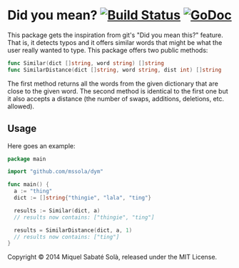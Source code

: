 # Did you mean? [![Build Status](https://travis-ci.org/mssola/dym.png?branch=master)](https://travis-ci.org/mssola/dym) [![GoDoc](https://godoc.org/github.com/mssola/dym?status.png)](http://godoc.org/github.com/mssola/dym)

This package gets the inspiration from git's "Did you mean this?" feature.
That is, it detects typos and it offers similar words that might be what the
user really wanted to type. This package offers two public methods:

~~~ go
func Similar(dict []string, word string) []string
func SimilarDistance(dict []string, word string, dist int) []string
~~~

The first method returns all the words from the given dictionary that are close
to the given word. The second method is identical to the first one but it also
accepts a distance (the number of swaps, additions, deletions, etc. allowed).

## Usage

Here goes an example:

~~~ go
package main

import "github.com/mssola/dym"

func main() {
  a := "thing"
  dict := []string{"thingie", "lala", "ting"}

  results := Similar(dict, a)
  // results now contains: ["thingie", "ting"]

  results = SimilarDistance(dict, a, 1)
  // results now contains: ["ting"]
}
~~~

Copyright &copy; 2014 Miquel Sabaté Solà, released under the MIT License.

